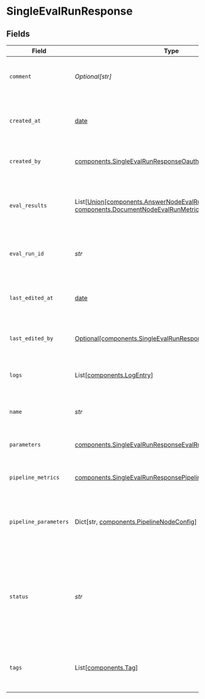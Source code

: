 # SingleEvalRunResponse


## Fields

| Field                                                                                                                                            | Type                                                                                                                                             | Required                                                                                                                                         | Description                                                                                                                                      |
| ------------------------------------------------------------------------------------------------------------------------------------------------ | ------------------------------------------------------------------------------------------------------------------------------------------------ | ------------------------------------------------------------------------------------------------------------------------------------------------ | ------------------------------------------------------------------------------------------------------------------------------------------------ |
| `comment`                                                                                                                                        | *Optional[str]*                                                                                                                                  | :heavy_minus_sign:                                                                                                                               | Add a comment about this evaluation run.                                                                                                         |
| `created_at`                                                                                                                                     | [date](https://docs.python.org/3/library/datetime.html#date-objects)                                                                             | :heavy_check_mark:                                                                                                                               | The date and time when the evaluation run was created.                                                                                           |
| `created_by`                                                                                                                                     | [components.SingleEvalRunResponseOauthUser](../../models/shared/singleevalrunresponseoauthuser.md)                                               | :heavy_check_mark:                                                                                                                               | The user who created the eval run.                                                                                                               |
| `eval_results`                                                                                                                                   | List[[Union[components.AnswerNodeEvalRunMetric, components.DocumentNodeEvalRunMetric]](../../models/shared/singleevalrunresponseevalresults.md)] | :heavy_minus_sign:                                                                                                                               | Contains the evaluated pipeline nodes and their overall metrics.                                                                                 |
| `eval_run_id`                                                                                                                                    | *str*                                                                                                                                            | :heavy_check_mark:                                                                                                                               | A unique identifier of the evaluation run.                                                                                                       |
| `last_edited_at`                                                                                                                                 | [date](https://docs.python.org/3/library/datetime.html#date-objects)                                                                             | :heavy_minus_sign:                                                                                                                               | The date and time when the evaluation run was last edited.                                                                                       |
| `last_edited_by`                                                                                                                                 | [Optional[components.SingleEvalRunResponseSchemasOauthUser]](../../models/shared/singleevalrunresponseschemasoauthuser.md)                       | :heavy_minus_sign:                                                                                                                               | The user who created the eval run.                                                                                                               |
| `logs`                                                                                                                                           | List[[components.LogEntry](../../models/shared/logentry.md)]                                                                                     | :heavy_check_mark:                                                                                                                               | Contains the logs of the evaluation run.                                                                                                         |
| `name`                                                                                                                                           | *str*                                                                                                                                            | :heavy_check_mark:                                                                                                                               | Unique name of an evaluation run.                                                                                                                |
| `parameters`                                                                                                                                     | [components.SingleEvalRunResponseEvalRunParameters](../../models/shared/singleevalrunresponseevalrunparameters.md)                               | :heavy_check_mark:                                                                                                                               | Parameters set for this evaluation run                                                                                                           |
| `pipeline_metrics`                                                                                                                               | [components.SingleEvalRunResponsePipelineMetric](../../models/shared/singleevalrunresponsepipelinemetric.md)                                     | :heavy_check_mark:                                                                                                                               | The metrics for the whole pipeline.                                                                                                              |
| `pipeline_parameters`                                                                                                                            | Dict[str, [components.PipelineNodeConfig](../../models/shared/pipelinenodeconfig.md)]                                                            | :heavy_check_mark:                                                                                                                               | The parameters for each pipeline node with key and value.                                                                                        |
| `status`                                                                                                                                         | *str*                                                                                                                                            | :heavy_check_mark:                                                                                                                               | Status of the evaluation run. Returns one of these values: CREATED, STARTED, FAILED, ENDED.                                                      |
| `tags`                                                                                                                                           | List[[components.Tag](../../models/shared/tag.md)]                                                                                               | :heavy_check_mark:                                                                                                                               | A list of tags associated with the evaluation run.                                                                                               |